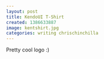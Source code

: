 ```yaml
---
layout: post
title: KendoUI T-Shirt
created: 1386633887
image: kentshirt.jpg
categories: writing chrischinchilla
---
```


Pretty cool logo :)
